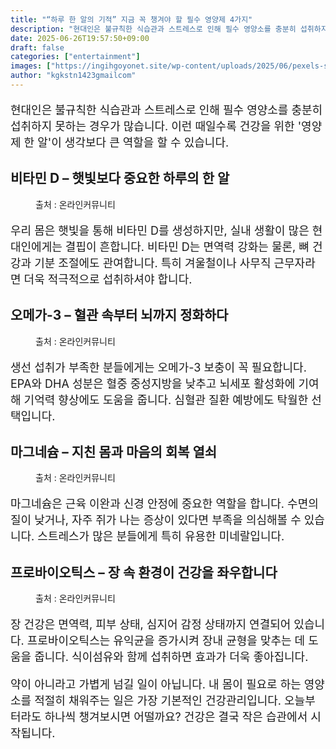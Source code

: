 ```yaml
---
title: "“하루 한 알의 기적” 지금 꼭 챙겨야 할 필수 영양제 4가지"
description: "현대인은 불규칙한 식습관과 스트레스로 인해 필수 영양소를 충분히 섭취하지 못하는 경우가 많습니다. 이런 때일수록 건강을 위한 '영양제 한 알'이 생각보다 큰 역할을 할 수 있습니다."
date: 2025-06-26T19:57:50+09:00
draft: false
categories: ["entertainment"]
images: ["https://ingihgoyonet.site/wp-content/uploads/2025/06/pexels-shvetsa-3683067-1024x683.jpg", "https://ingihgoyonet.site/wp-content/uploads/2025/06/pexels-pietrozj-65056-1-683x1024.jpg", "https://ingihgoyonet.site/wp-content/uploads/2025/06/pexels-shvetsa-3683047-1024x683.jpg", "https://ingihgoyonet.site/wp-content/uploads/2025/06/pexels-shvetsa-3683091-1024x683.jpg"]
author: "kgkstn1423gmailcom"
---
```


<p style="font-size:18px">현대인은 불규칙한 식습관과 스트레스로 인해 필수 영양소를 충분히 섭취하지 못하는 경우가 많습니다. 이런 때일수록 건강을 위한 '영양제 한 알'이 생각보다 큰 역할을 할 수 있습니다.</p> <h2 >비타민 D – 햇빛보다 중요한 하루의 한 알</h2> <figure ><img src="https://ingihgoyonet.site/wp-content/uploads/2025/06/pexels-shvetsa-3683067-1024x683.jpg" alt="" style="aspect-ratio:16/9;object-fit:cover"/><figcaption >출처 : 온라인커뮤니티</figcaption></figure> <p style="font-size:18px">우리 몸은 햇빛을 통해 비타민 D를 생성하지만, 실내 생활이 많은 현대인에게는 결핍이 흔합니다. 비타민 D는 면역력 강화는 물론, 뼈 건강과 기분 조절에도 관여합니다. 특히 겨울철이나 사무직 근무자라면 더욱 적극적으로 섭취하셔야 합니다.</p> <h2 >오메가-3 – 혈관 속부터 뇌까지 정화하다</h2> <figure ><img src="https://ingihgoyonet.site/wp-content/uploads/2025/06/pexels-pietrozj-65056-1-683x1024.jpg" alt="" style="aspect-ratio:16/9;object-fit:cover"/><figcaption >출처 : 온라인커뮤니티</figcaption></figure> <p style="font-size:18px">생선 섭취가 부족한 분들에게는 오메가-3 보충이 꼭 필요합니다. EPA와 DHA 성분은 혈중 중성지방을 낮추고 뇌세포 활성화에 기여해 기억력 향상에도 도움을 줍니다. 심혈관 질환 예방에도 탁월한 선택입니다.</p> <h2 >마그네슘 – 지친 몸과 마음의 회복 열쇠</h2> <figure ><img src="https://ingihgoyonet.site/wp-content/uploads/2025/06/pexels-shvetsa-3683047-1024x683.jpg" alt="" style="aspect-ratio:16/9;object-fit:cover"/><figcaption >출처 : 온라인커뮤니티</figcaption></figure> <p style="font-size:18px">마그네슘은 근육 이완과 신경 안정에 중요한 역할을 합니다. 수면의 질이 낮거나, 자주 쥐가 나는 증상이 있다면 부족을 의심해볼 수 있습니다. 스트레스가 많은 분들에게 특히 유용한 미네랄입니다.</p> <h2 >프로바이오틱스 – 장 속 환경이 건강을 좌우합니다</h2> <figure ><img src="https://ingihgoyonet.site/wp-content/uploads/2025/06/pexels-shvetsa-3683091-1024x683.jpg" alt="" style="aspect-ratio:16/9;object-fit:cover"/><figcaption >출처 : 온라인커뮤니티</figcaption></figure> <p style="font-size:18px">장 건강은 면역력, 피부 상태, 심지어 감정 상태까지 연결되어 있습니다. 프로바이오틱스는 유익균을 증가시켜 장내 균형을 맞추는 데 도움을 줍니다. 식이섬유와 함께 섭취하면 효과가 더욱 좋아집니다.</p> <p style="font-size:18px">약이 아니라고 가볍게 넘길 일이 아닙니다. 내 몸이 필요로 하는 영양소를 적절히 채워주는 일은 가장 기본적인 건강관리입니다. 오늘부터라도 하나씩 챙겨보시면 어떨까요? 건강은 결국 작은 습관에서 시작됩니다.</p>